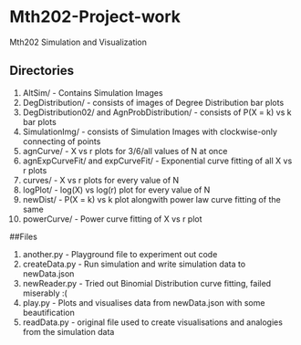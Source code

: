 # Mth202-Project-work
Mth202 Simulation and Visualization

## Directories
1. AltSim/ - Contains Simulation Images  
2. DegDistribution/ - consists of images of Degree Distribution bar plots  
3. DegDistribution02/ and AgnProbDistribution/ - consists of P(X = k) vs k bar plots  
4. SimulationImg/ - consists of Simulation Images with clockwise-only connecting of points  
5. agnCurve/ - X vs r plots for 3/6/all values of N at once  
6. agnExpCurveFit/ and expCurveFit/ - Exponential curve fitting of all X vs r plots  
7. curves/ - X vs r plots for every value of N  
8. logPlot/ - log(X) vs log(r) plot for every value of N  
9. newDist/ - P(X = k) vs k plot alongwith power law curve fitting of the same  
10. powerCurve/ - Power curve fitting of X vs r plot  
  
##Files
1. another.py - Playground file to experiment out code  
2. createData.py - Run simulation and write simulation data to newData.json  
3. newReader.py - Tried out Binomial Distribution curve fitting, failed miserably :(  
4. play.py - Plots and visualises data from newData.json with some beautification  
5. readData.py - original file used to create visualisations and analogies from the simulation data  
